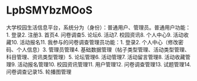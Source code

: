 # LpbSMYbzMOoS
大学校园生活信息平台，系统分为（身份）：普通用户、管理员。普通用户功能：1. 登录2. 注册3. 首页4. 问卷调查5. 论坛6. 活动7. 校园资讯8. 个人中心9. 活动收藏10. 活动报名11. 我参与的问卷调查管理员功能：1. 登录2. 个人中心（修改密码、个人信息）3. 管理员管理4. 基础数据管理（帖子类型管理、活动类型管理、科目管理、资讯类型管理）5. 论坛管理6. 活动管理7. 活动留言管理8. 活动收藏管理9. 活动报名管理10. 校园资讯管理11. 用户管理12. 问卷调查管理13. 试题管理14. 问卷调查记录15. 轮播图管理 
